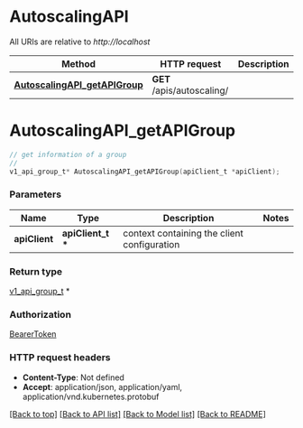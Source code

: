 # AutoscalingAPI

All URIs are relative to *http://localhost*

Method | HTTP request | Description
------------- | ------------- | -------------
[**AutoscalingAPI_getAPIGroup**](AutoscalingAPI.md#AutoscalingAPI_getAPIGroup) | **GET** /apis/autoscaling/ | 


# **AutoscalingAPI_getAPIGroup**
```c
// get information of a group
//
v1_api_group_t* AutoscalingAPI_getAPIGroup(apiClient_t *apiClient);
```

### Parameters
Name | Type | Description  | Notes
------------- | ------------- | ------------- | -------------
**apiClient** | **apiClient_t \*** | context containing the client configuration | 

### Return type

[v1_api_group_t](v1_api_group.md) *


### Authorization

[BearerToken](../README.md#BearerToken)

### HTTP request headers

 - **Content-Type**: Not defined
 - **Accept**: application/json, application/yaml, application/vnd.kubernetes.protobuf

[[Back to top]](#) [[Back to API list]](../README.md#documentation-for-api-endpoints) [[Back to Model list]](../README.md#documentation-for-models) [[Back to README]](../README.md)

